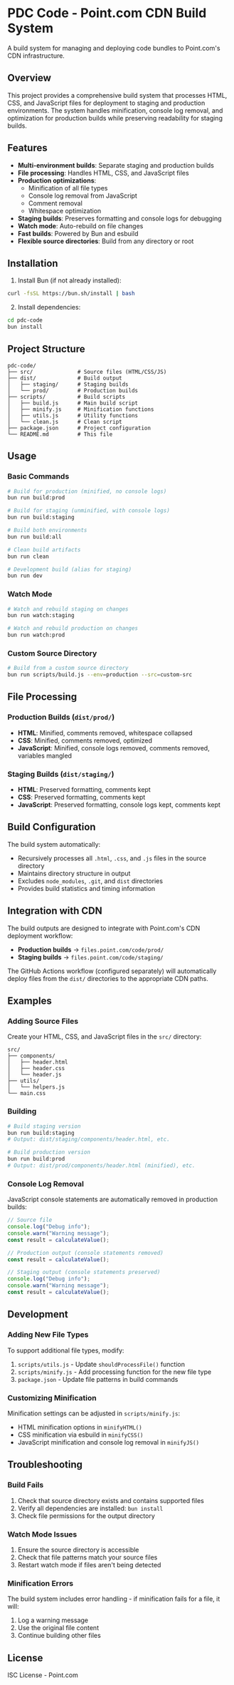 # PDC Code - Point.com CDN Build System

A build system for managing and deploying code bundles to Point.com's CDN infrastructure.

## Overview

This project provides a comprehensive build system that processes HTML, CSS, and JavaScript files for deployment to staging and production environments. The system handles minification, console log removal, and optimization for production builds while preserving readability for staging builds.

## Features

- **Multi-environment builds**: Separate staging and production builds
- **File processing**: Handles HTML, CSS, and JavaScript files
- **Production optimizations**:
  - Minification of all file types
  - Console log removal from JavaScript
  - Comment removal
  - Whitespace optimization
- **Staging builds**: Preserves formatting and console logs for debugging
- **Watch mode**: Auto-rebuild on file changes
- **Fast builds**: Powered by Bun and esbuild
- **Flexible source directories**: Build from any directory or root

## Installation

1. Install Bun (if not already installed):

```bash
curl -fsSL https://bun.sh/install | bash
```

2. Install dependencies:

```bash
cd pdc-code
bun install
```

## Project Structure

```
pdc-code/
├── src/              # Source files (HTML/CSS/JS)
├── dist/             # Build output
│   ├── staging/      # Staging builds
│   └── prod/         # Production builds
├── scripts/          # Build scripts
│   ├── build.js      # Main build script
│   ├── minify.js     # Minification functions
│   ├── utils.js      # Utility functions
│   └── clean.js      # Clean script
├── package.json      # Project configuration
└── README.md         # This file
```

## Usage

### Basic Commands

```bash
# Build for production (minified, no console logs)
bun run build:prod

# Build for staging (unminified, with console logs)
bun run build:staging

# Build both environments
bun run build:all

# Clean build artifacts
bun run clean

# Development build (alias for staging)
bun run dev
```

### Watch Mode

```bash
# Watch and rebuild staging on changes
bun run watch:staging

# Watch and rebuild production on changes
bun run watch:prod
```

### Custom Source Directory

```bash
# Build from a custom source directory
bun run scripts/build.js --env=production --src=custom-src
```

## File Processing

### Production Builds (`dist/prod/`)

- **HTML**: Minified, comments removed, whitespace collapsed
- **CSS**: Minified, comments removed, optimized
- **JavaScript**: Minified, console logs removed, comments removed, variables mangled

### Staging Builds (`dist/staging/`)

- **HTML**: Preserved formatting, comments kept
- **CSS**: Preserved formatting, comments kept
- **JavaScript**: Preserved formatting, console logs kept, comments kept

## Build Configuration

The build system automatically:

- Recursively processes all `.html`, `.css`, and `.js` files in the source directory
- Maintains directory structure in output
- Excludes `node_modules`, `.git`, and `dist` directories
- Provides build statistics and timing information

## Integration with CDN

The build outputs are designed to integrate with Point.com's CDN deployment workflow:

- **Production builds** → `files.point.com/code/prod/`
- **Staging builds** → `files.point.com/code/staging/`

The GitHub Actions workflow (configured separately) will automatically deploy files from the `dist/` directories to the appropriate CDN paths.

## Examples

### Adding Source Files

Create your HTML, CSS, and JavaScript files in the `src/` directory:

```
src/
├── components/
│   ├── header.html
│   ├── header.css
│   └── header.js
├── utils/
│   └── helpers.js
└── main.css
```

### Building

```bash
# Build staging version
bun run build:staging
# Output: dist/staging/components/header.html, etc.

# Build production version
bun run build:prod
# Output: dist/prod/components/header.html (minified), etc.
```

### Console Log Removal

JavaScript console statements are automatically removed in production builds:

```javascript
// Source file
console.log("Debug info");
console.warn("Warning message");
const result = calculateValue();

// Production output (console statements removed)
const result = calculateValue();

// Staging output (console statements preserved)
console.log("Debug info");
console.warn("Warning message");
const result = calculateValue();
```

## Development

### Adding New File Types

To support additional file types, modify:

1. `scripts/utils.js` - Update `shouldProcessFile()` function
2. `scripts/minify.js` - Add processing function for the new file type
3. `package.json` - Update file patterns in build commands

### Customizing Minification

Minification settings can be adjusted in `scripts/minify.js`:

- HTML minification options in `minifyHTML()`
- CSS minification via esbuild in `minifyCSS()`
- JavaScript minification and console log removal in `minifyJS()`

## Troubleshooting

### Build Fails

1. Check that source directory exists and contains supported files
2. Verify all dependencies are installed: `bun install`
3. Check file permissions for the output directory

### Watch Mode Issues

1. Ensure the source directory is accessible
2. Check that file patterns match your source files
3. Restart watch mode if files aren't being detected

### Minification Errors

The build system includes error handling - if minification fails for a file, it will:

1. Log a warning message
2. Use the original file content
3. Continue building other files

## License

ISC License - Point.com

